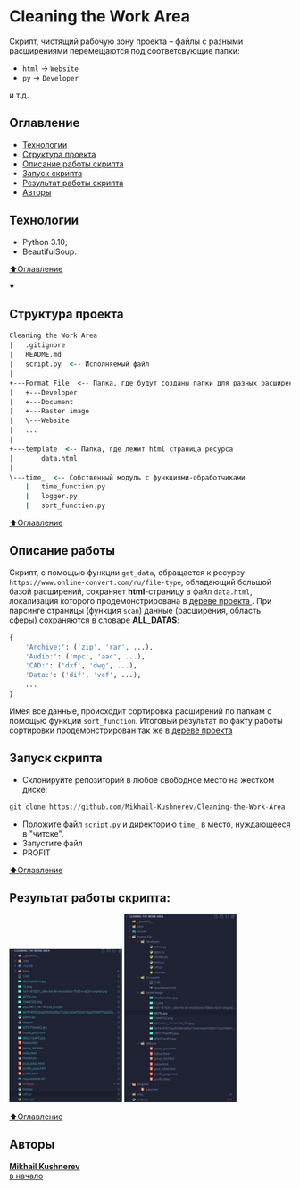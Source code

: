 # Cleaning the Work Area

Скрипт, чистящий рабочую зону проекта – файлы с разными расширениями перемещаются под соответсвующие папки:  
- `html` -> `Website`
- `py` -> `Developer`  

и т.д.

## Оглавление

- [Технологии](#технологии)
- <a href="#t1"> Структура проекта </a>
- [Описание работы скрипта](#описание-работы)
- [Запуск скрипта](#запуск-скрипта)
- [Результат работы скрипта](#результат-работы-скрипта)
- [Авторы](#авторы)

## Технологии

- Python 3.10;
- BeautifulSoup.

[⬆️Оглавление](#оглавление)

<details open>
  <summary>
      <h2 id="t1"> Структура проекта </h2>
  </summary>

```cmd
Cleaning the Work Area
|   .gitignore
|   README.md
|   script.py  <-- Исполняемый файл
|
+---Format File  <-- Папка, где будут созданы папки для разных расширений
|   +---Developer
|   +---Document
|   +---Raster image
|   \---Website
|   ...
|
+---template  <-- Папка, где лежит html страница ресурса
|       data.html
|
\---time_  <-- Собственный модуль с функциями-обработчиками
    |   time_function.py
    |   logger.py
    |   sort_function.py
```

</details>

[⬆️Оглавление](#оглавление)

## Описание работы

Скрипт, с помощью функции `get_data`, обращается к ресурсу `https://www.online-convert.com/ru/file-type`, обладающий большой базой расширений, сохраняет
**html**-страницу в файл `data.html`, локализация которого продемонстрирована в  <a href="#t1"> дереве проекта </a>. При парсинге страницы (функция `scan`) данные (расширения, область сферы) сохраняются в словаре **ALL_DATAS**:

```py
{
    'Archive:': ('zip', 'rar', ...),
    'Audio:': ('mpc', 'aac', ...),
    'CAD:': ('dxf', 'dwg', ...),
    'Data:': ('dif', 'vcf', ...),
    ...
}
```

Имея все данные, происходит сортировка расширений по папкам с помощью функции `sort_function`. Итоговый результат по факту работы сортировки продемонстрирован так же в <a href="#t1"> дереве проекта </a>

## Запуск скрипта

- Склонируйте репозиторий в любое свободное место на жестком диске:

```py
git clone https://github.com/Mikhail-Kushnerev/Cleaning-the-Work-Area
```

- Положите файл `script.py` и директорию `time_` в место, нуждающееся в "читске".
- Запустите файл
- PROFIT

[⬆️Оглавление](#оглавление)

## Результат работы скрипта:  

<img
  align="top center"
  alt="before"
  width="40%"
  src="https://github.com/Mikhail-Kushnerev/image/blob/main/Cleaning/before.jpg">
<img
  alt="after"
  width="40%"
  src="https://github.com/Mikhail-Kushnerev/image/blob/main/Cleaning/after.jpg">

[⬆️Оглавление](#оглавление)

## Авторы

[**Mikhail Kushnerev**](https://github.com/Mikhail-Kushnerev)  
[в начало](#cleaning-the-work-area)
